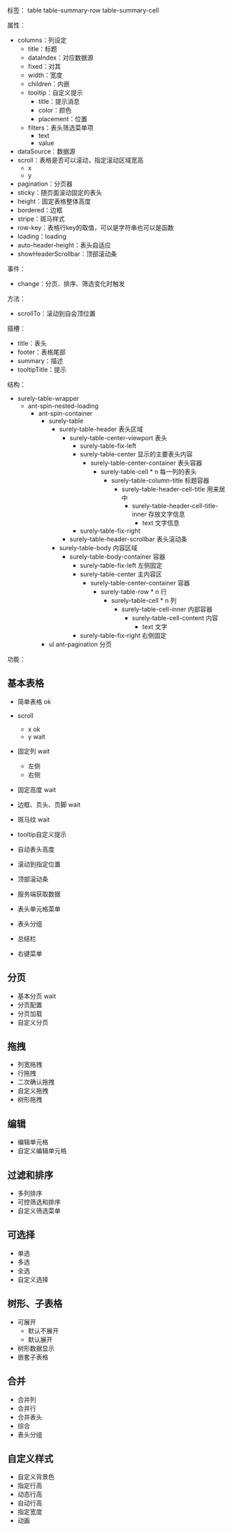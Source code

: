 标签：
table
table-summary-row
table-summary-cell


属性：
- columns：列设定
  - title：标题
  - dataIndex：对应数据源
  - fixed：对其
  - width：宽度
  - children：内嵌
  - tooltip：自定义提示
    - title：提示消息
    - color：颜色
    - placement：位置
  - filters：表头筛选菜单项
    - text
    - value
- dataSource：数据源
- scroll：表格是否可以滚动，指定滚动区域宽高
  - x
  - y
- pagination：分页器
- sticky：随页面滚动固定的表头
- height：固定表格整体高度
- bordered：边框
- stripe：斑马样式
- row-key：表格行key的取值，可以是字符串也可以是函数
- loading：loading
- auto-header-height：表头自适应
- showHeaderScrollbar：顶部滚动条

事件：
- change：分页、排序、筛选变化时触发

方法：
- scrollTo：滚动到自会顶位置
  
插槽：
- title：表头
- footer：表格尾部
- summary：描述
- tooltipTitle：提示

结构：
- surely-table-wrapper
  - ant-spin-nested-loading
    - ant-spin-container
      - surely-table
        - surely-table-header 表头区域
          - surely-table-center-viewport 表头
            - surely-table-fix-left
            - surely-table-center 显示的主要表头内容
              - surely-table-center-container 表头容器
                - surely-table-cell * n 每一列的表头
                  - surely-table-column-title 标题容器
                    - surely-table-header-cell-title 用来居中
                      - surely-table-header-cell-title-inner 存放文字信息
                        - text 文字信息
            - surely-table-fix-right
          - surely-table-header-scrollbar 表头滚动条
        - surely-table-body 内容区域
          - surely-table-body-container 容器
            - surely-table-fix-left 左侧固定
            - surely-table-center 主内容区
              - surely-table-center-container 容器
                - surely-table-row * n 行
                  - surely-table-cell * n 列
                    - surely-table-cell-inner 内部容器
                      - surely-table-cell-content 内容
                        - text 文字
            - surely-table-fix-right 右侧固定
      - ul ant-pagination 分页

功能：
## 基本表格
- 简单表格 ok
- scroll
  - x ok
  - y wait
- 固定列 wait
  - 左侧
  - 右侧
- 固定高度 wait
- 边框、页头、页脚 wait
- 斑马纹 wait
- tooltip自定义提示
- 自动表头高度
  
- 滚动到指定位置
- 顶部滚动条
- 服务端获取数据

- 表头单元格菜单
- 表头分组
- 总结栏
- 右键菜单

## 分页
- 基本分页 wait
- 分页配置
- 分页加载
- 自定义分页
  
## 拖拽
- 列宽拖拽
- 行拖拽
- 二次确认拖拽
- 自定义拖拽
- 树形拖拽

## 编辑
- 编辑单元格
- 自定义编辑单元格

## 过滤和排序
- 多列排序
- 可控筛选和排序
- 自定义筛选菜单

## 可选择
- 单选
- 多选
- 全选
- 自定义选择
  
## 树形、子表格
- 可展开
  - 默认不展开
  - 默认展开
- 树形数据显示
- 嵌套子表格

## 合并
- 合并列
- 合并行
- 合并表头
- 综合
- 表头分组


## 自定义样式
- 自定义背景色
- 指定行高
- 动态行高
- 自动行高
- 指定宽度
- 动画